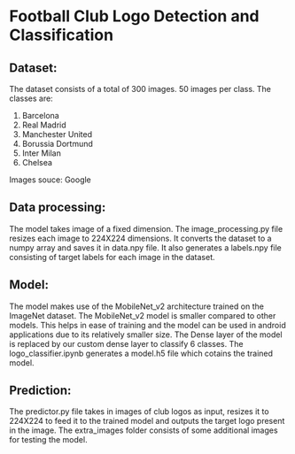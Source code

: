 # Football Club Logo Detection and Classification

## Dataset:
The dataset consists of a total of 300 images. 50 images per class.
The classes are:

1. Barcelona
2. Real Madrid
3. Manchester United
4. Borussia Dortmund
5. Inter Milan
6. Chelsea

Images souce: Google

## Data processing:
The model takes image of a fixed dimension. The image_processing.py file resizes each image to 224X224 dimensions. It converts the dataset to a numpy array and saves it in data.npy file. It also generates a labels.npy file consisting of target labels for each image in the dataset.

## Model:
The model makes use of the MobileNet_v2 architecture trained on the ImageNet dataset. The MobileNet_v2 model is smaller compared to other models. This helps in ease of training and the model can be used in android applications due to its relatively smaller size. The Dense layer of the model is replaced by our custom dense layer to classify 6 classes. The logo_classifier.ipynb generates a model.h5 file which cotains the trained model.


## Prediction:
The predictor.py file takes in images of club logos as input, resizes it to 224X224 to feed it to the trained model and outputs the target logo present in the image. The extra_images folder consists of some additional images for testing the model. 
